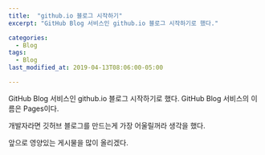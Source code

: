 ```yaml
---
title:  "github.io 블로그 시작하기"
excerpt: "GitHub Blog 서비스인 github.io 블로그 시작하기로 했다."

categories:
  - Blog
tags:
  - Blog
last_modified_at: 2019-04-13T08:06:00-05:00

---
```


GitHub Blog 서비스인 github.io 블로그 시작하기로 했다.
GitHub Blog 서비스의 이름은 Pages이다.

개발자라면 깃허브 블로그를 만드는게 가장 어울릴꺼라 생각을 했다. 

앞으로 영양있는 게시물을 많이 올리겠다. 

